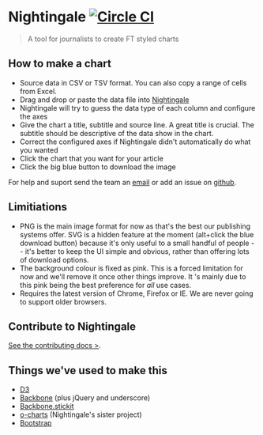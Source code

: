 Nightingale  [![Circle CI](https://circleci.com/gh/Financial-Times/nightingale/tree/master.svg?style=svg)](https://circleci.com/gh/Financial-Times/nightingale/tree/master)
========================
> A tool for journalists to create FT styled charts

## How to make a chart

* Source data in CSV or TSV format. You can also copy a range of cells from Excel.
* Drag and drop or paste the data file into [Nightingale](http://nightingale.ft.com/)
* Nightingale will try to guess the data type of each column and configure the axes
* Give the chart a title, subtitle and source line. A great title is crucial. The subtitle should be descriptive of the data show in the chart.
* Correct the configured axes if Nightingale didn't automatically do what you wanted
* Click the chart that you want for your article
* Click the big blue button to download the image

For help and suport send the team an [email](mailto:help.nightingale@ft.com) or add an issue on [github](https://github.com/Financial-Times/nightingale/issues/new).

## Limitiations

* PNG is the main image format for now as that's the best our publishing systems offer. SVG is a hidden feature at the moment (alt+click the blue download button) because it's only useful to a small handful of people -- it's better to keep the UI simple and obvious, rather than offering lots of download options.
* The background colour is fixed as pink. This is a forced limitation for now and we'll remove it once other things improve. It 's mainly due to this pink being the best preference for *all* use cases. 
* Requires the latest version of Chrome, Firefox or IE. We are never going to support older browsers.

## Contribute to Nightingale

[See the contributing docs >](CONTRIBUTING.md).

## Things we've used to make this

* [D3](https://github.com/mbostock/d3/wiki/API-Reference)
* [Backbone](http://backbonejs.org/) (plus jQuery and underscore)
* [Backbone.stickit](https://github.com/NYTimes/backbone.stickit)
* [o-charts](https://github.com/ft-interactive/o-charts) (Nightingale's sister project)
* [Bootstrap](http://getbootstrap.com/)

